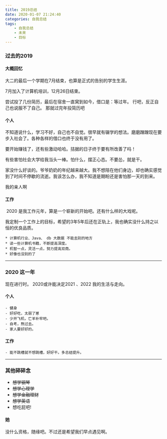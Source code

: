 ```yaml
---
title: 2019总结
date: 2020-01-07 21:24:40
categories: 自我总结
tags:
	- 自我总结
	- 未来
	- 目标
---
```


### 过去的2019

#### 大概回忆

大二的最后一个学期在7月结束，也算是正式的告别的学生生涯。

7月加入了计算机培训，12月26日结束。

尝试投了几份简历，最后在宿舍一直窝到如今，借口是：等过年。 行吧，反正自己也说服不了自己。 那就过完年投简历吧

#### 个人

不知道说什么，学习不好，自己也不自觉。很早就有辍学的想法。磨磨蹭蹭现在要步入社会了。各种各样的借口也终于没有用了。

要开始赚钱了，还有些激动哈哈。拮据的日子终于要有所改善了吗！

有些害怕社会大学给我当头一棒。怕什么，摆正心态。不要怂，就是干。

 家没什么好谈的。爷爷奶奶的年纪越来越大。我不想陪在他们身边，却也确实感觉到了时间不停歇的流逝。我该怎么办，我不知道是期盼还是害怕那一天的到来。

我的亲人啊

#### 工作

​	2020 是我工作元年，算是一个崭新的开始吧。还有什么样的大戏呢。

​	我定制一个工作上的目标，希望的3年5年后还在正轨上，我也确实没什么持之以恒的优良品质。

	* 计算机行业、Java、 db 大数据 不能去别的地方
	* 读一些计算机书籍，不断提高深度。
	* 机智一点，灵活一点，努力提高双商。
	* 好像也没别的了



---

### 2020 这一年

现在进行时。 2020或许能决定2021 、2022 我的生活与走向。

#### 个人

```chinese
- 健身
- 好好吃，太弱了崽
- 少开飞机，亡羊补牢吧。
- 自考，熬过去。
- 家人要好好的。
```

#### 工作

```
- 能不跳槽就不想跳槽，好好干。多总结提升。 
```

---

### 其他碎碎念

* ~~想学钢琴~~
* ~~想学心理学~~
* ~~想学金融理财~~
* ~~想学英语~~
* 想吃屁吧!



#### 她

 没什么资格，随缘吧。不过还是希望我们早点遇见啊。

